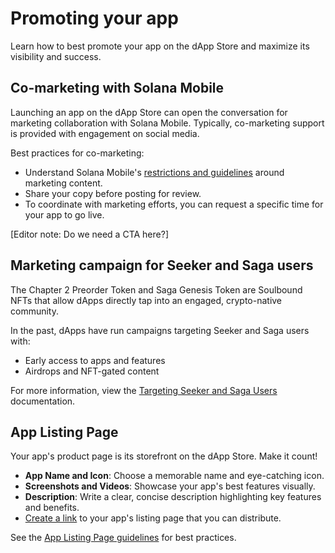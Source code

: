 # Promoting your app

Learn how to best promote your app on the dApp Store and maximize its visibility and success.

## Co-marketing with Solana Mobile

Launching an app on the dApp Store can open the conversation for marketing collaboration with Solana Mobile. Typically, co-marketing support is
provided with engagement on social media.

Best practices for co-marketing:

- Understand Solana Mobile's [restrictions and guidelines](/marketing/marketing-guidelines) around marketing content.
- Share your copy before posting for review.
- To coordinate with marketing efforts, you can request a specific time for your app to go live.

[Editor note: Do we need a CTA here?]

## Marketing campaign for Seeker and Saga users

The Chapter 2 Preorder Token and Saga Genesis Token are Soulbound NFTs that allow dApps directly tap into an engaged, crypto-native community.

In the past, dApps have run campaigns targeting Seeker and Saga users with:

- Early access to apps and features
- Airdrops and NFT-gated content

For more information, view the [Targeting Seeker and Saga Users](/dapp-publishing/targeting-seeker-users/) documentation.

## App Listing Page

Your app's product page is its storefront on the dApp Store. Make it count!

- **App Name and Icon**: Choose a memorable name and eye-catching icon.
- **Screenshots and Videos**: Showcase your app's best features visually.
- **Description**: Write a clear, concise description highlighting key features and benefits.
- [Create a link](/dapp-publishing/link-to-dapp-listing-page) to your app's listing page that you can distribute.

See the [App Listing Page guidelines](/dapp-publishing/listing-page-guidelines) for best practices.
